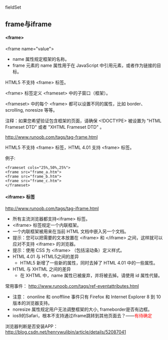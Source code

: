 fieldSet

## frame与iframe

#### \<frame> 
\<frame name="value">

* name 属性规定框架的名称。
* frame 元素的 name 属性用于在 JavaScript 中引用元素，或者作为链接的目标。

HTML5 不支持 \<frame> 标签。

\<frame> 标签定义 \<frameset> 中的子窗口（框架）。

\<frameset> 中的每个 \<frame> 都可以设置不同的属性，比如 border、scrolling, noresize 等等。

注释：如果您希望验证包含框架的页面，请确保 <!DOCTYPE> 被设置为 "HTML Frameset DTD" 或者 "XHTML Frameset DTD" 。

http://www.runoob.com/tags/tag-frame.html

HTML5 不支持 \<frame> 标签，HTML 4.01 支持 \<frame> 标签。

例子:

```
<frameset cols="25%,50%,25%">
<frame src="frame_a.htm">
<frame src="frame_b.htm">
<frame src="frame_c.htm">
</frameset>

```

#### \<iframe> 标签

http://www.runoob.com/tags/tag-iframe.html

- 所有主流浏览器都支持\<iframe> 标签。
- \<iframe> 标签规定一个内联框架。
- 一个内联框架被用来在当前 HTML 文档中嵌入另一个文档。
- 提示：您可以把需要的文本放置在 \<iframe> 和 \</iframe> 之间，这样就可以应对不支持 \<iframe> 的浏览器。
- 提示：使用 CSS 为 \<iframe> （包括滚动条）定义样式。
- HTML 4.01 与 HTML5之间的差异
    * HTML5 新增了一些新的属性，同时去掉了 HTML 4.01 中的一些属性。
- HTML 与 XHTML 之间的差异
    * 在 XHTML 中，name 属性已被废弃，并将被去掉。请使用 id 属性代替。

常用事件：
http://www.runoob.com/tags/ref-eventattributes.html

- 注意： ononline 和 onoffline 事件只有 Firefox 和 Internet Explorer 8 到 10 版本的浏览器支持。
- noresize 属性规定用户无法调整框架的大小,  frameborder是否有边框。
- ios9的Safari，根本不支持通过iframe跳转到其他页面去？——<font color="red">有待确定</font>

浏览器判断是否安装APP： http://blog.csdn.net/henrywulibin/article/details/52087041




